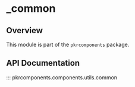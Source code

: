 # _common

## Overview

This module is part of the `pkrcomponents` package.

## API Documentation

::: pkrcomponents.components.utils.common
